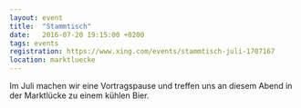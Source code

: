 ```yaml
---
layout: event
title:  "Stammtisch"
date:   2016-07-20 19:15:00 +0200
tags: events
registration: https://www.xing.com/events/stammtisch-juli-1707167
location: marktluecke
---
```


Im Juli machen wir eine Vortragspause und treffen uns an diesem Abend in der Marktlücke zu einem kühlen Bier.